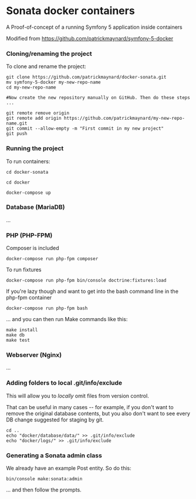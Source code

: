 # Sonata docker containers

A Proof-of-concept of a running Symfony 5 application inside containers

Modified from https://github.com/patrickmaynard/symfony-5-docker

### Cloning/renaming the project

To clone and rename the project:

```
git clone https://github.com/patrickmaynard/docker-sonata.git
mv symfony-5-docker my-new-repo-name
cd my-new-repo-name

#Now create the new repository manually on GitHub. Then do these steps ...

git remote remove origin
git remote add origin https://github.com/patrickmaynard/my-new-repo-name.git
git commit --allow-empty -m "First commit in my new project"
git push
```

### Running the project

To run containers:

```
cd docker-sonata

cd docker

docker-compose up
```

### Database (MariaDB)

...

### PHP (PHP-FPM)

Composer is included

```
docker-compose run php-fpm composer 
```

To run fixtures

```
docker-compose run php-fpm bin/console doctrine:fixtures:load
```

If you're lazy though and want to get into the bash command line in the php-fpm container

```
docker-compose run php-fpm bash
```

... and you can then run Make commands like this:

```
make install
make db
make test
```

### Webserver (Nginx)

...

### Adding folders to local .git/info/exclude

This will allow you to *locally* omit files from version control. 

That can be useful in many cases -- for example, if you don't want to remove the original database contents, but you also don't want to see every DB change suggested for staging by git.

```
cd ..
echo "docker/database/data/" >> .git/info/exclude
echo "docker/logs/" >> .git/info/exclude
```

### Generating a Sonata admin class

We already have an example Post entity. So do this:

```
bin/console make:sonata:admin
```

... and then follow the prompts. 